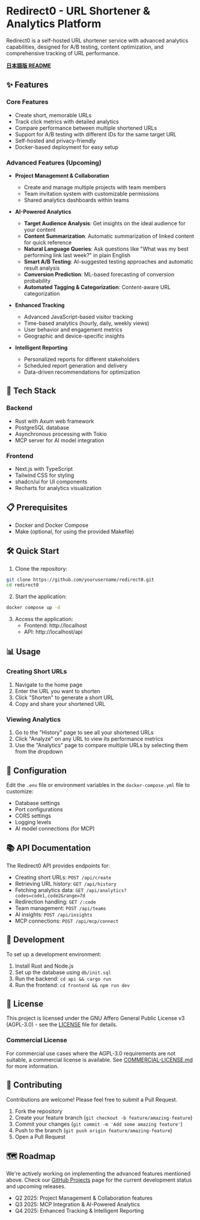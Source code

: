 # Redirect0 - URL Shortener & Analytics Platform

Redirect0 is a self-hosted URL shortener service with advanced analytics capabilities, designed for A/B testing, content optimization, and comprehensive tracking of URL performance.

**[日本語版 README](./README.ja.md)**

## ✨ Features

### Core Features
- Create short, memorable URLs
- Track click metrics with detailed analytics
- Compare performance between multiple shortened URLs
- Support for A/B testing with different IDs for the same target URL
- Self-hosted and privacy-friendly
- Docker-based deployment for easy setup

### Advanced Features (Upcoming)
- **Project Management & Collaboration**
  - Create and manage multiple projects with team members
  - Team invitation system with customizable permissions
  - Shared analytics dashboards within teams

- **AI-Powered Analytics**
  - **Target Audience Analysis**: Get insights on the ideal audience for your content
  - **Content Summarization**: Automatic summarization of linked content for quick reference
  - **Natural Language Queries**: Ask questions like "What was my best performing link last week?" in plain English
  - **Smart A/B Testing**: AI-suggested testing approaches and automatic result analysis
  - **Conversion Prediction**: ML-based forecasting of conversion probability
  - **Automated Tagging & Categorization**: Content-aware URL categorization

- **Enhanced Tracking**
  - Advanced JavaScript-based visitor tracking
  - Time-based analytics (hourly, daily, weekly views)
  - User behavior and engagement metrics
  - Geographic and device-specific insights

- **Intelligent Reporting**
  - Personalized reports for different stakeholders
  - Scheduled report generation and delivery
  - Data-driven recommendations for optimization

## 🚀 Tech Stack

### Backend
- Rust with Axum web framework
- PostgreSQL database
- Asynchronous processing with Tokio
- MCP server for AI model integration

### Frontend
- Next.js with TypeScript
- Tailwind CSS for styling
- shadcn/ui for UI components
- Recharts for analytics visualization

## 📋 Prerequisites

- Docker and Docker Compose
- Make (optional, for using the provided Makefile)

## 🛠️ Quick Start

1. Clone the repository:

```bash
git clone https://github.com/yourusername/redirect0.git
cd redirect0
```

2. Start the application:

```bash
docker compose up -d
```

3. Access the application:
   - Frontend: http://localhost
   - API: http://localhost/api

## 📊 Usage

### Creating Short URLs

1. Navigate to the home page
2. Enter the URL you want to shorten
3. Click "Shorten" to generate a short URL
4. Copy and share your shortened URL

### Viewing Analytics

1. Go to the "History" page to see all your shortened URLs
2. Click "Analyze" on any URL to view its performance metrics
3. Use the "Analytics" page to compare multiple URLs by selecting them from the dropdown

## 🔧 Configuration

Edit the `.env` file or environment variables in the `docker-compose.yml` file to customize:

- Database settings
- Port configurations
- CORS settings
- Logging levels
- AI model connections (for MCP)

## 📚 API Documentation

The Redirect0 API provides endpoints for:

- Creating short URLs: `POST /api/create`
- Retrieving URL history: `GET /api/history`
- Fetching analytics data: `GET /api/analytics?codes=code1,code2&range=7d`
- Redirection handling: `GET /:code`
- Team management: `POST /api/teams`
- AI insights: `POST /api/insights`
- MCP connections: `POST /api/mcp/connect`


## 🌱 Development

To set up a development environment:

1. Install Rust and Node.js
2. Set up the database using `db/init.sql`
3. Run the backend: `cd api && cargo run`
4. Run the frontend: `cd frontend && npm run dev`

## 📄 License

This project is licensed under the GNU Affero General Public License v3 (AGPL-3.0) - see the [LICENSE](LICENSE) file for details.

### Commercial License

For commercial use cases where the AGPL-3.0 requirements are not suitable, a commercial license is available. See [COMMERCIAL-LICENSE.md](COMMERCIAL-LICENSE.md) for more information.

## 👥 Contributing

Contributions are welcome! Please feel free to submit a Pull Request.

1. Fork the repository
2. Create your feature branch (`git checkout -b feature/amazing-feature`)
3. Commit your changes (`git commit -m 'Add some amazing feature'`)
4. Push to the branch (`git push origin feature/amazing-feature`)
5. Open a Pull Request

## 🗺️ Roadmap

We're actively working on implementing the advanced features mentioned above. Check our [GitHub Projects](https://github.com/yourusername/redirect0/projects) page for the current development status and upcoming releases.

- Q2 2025: Project Management & Collaboration features
- Q3 2025: MCP Integration & AI-Powered Analytics
- Q4 2025: Enhanced Tracking & Intelligent Reporting

